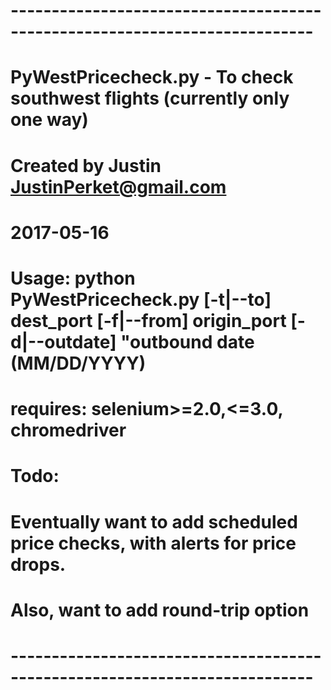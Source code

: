 # ---------------------------------------------------------------------------   
# PyWestPricecheck.py - To check southwest flights (currently only one way)             

# Created by Justin <JustinPerket@gmail.com>                                          
# 2017-05-16                                                                    


# Usage: python PyWestPricecheck.py [-t|--to] dest_port [-f|--from] origin_port [-d|--outdate] "outbound date (MM/DD/YYYY)

# requires: selenium>=2.0,<=3.0, chromedriver
#
# Todo:                                                             
# Eventually want to add scheduled price checks, with alerts for price drops. 
# Also, want to add round-trip option                                          
# ---------------------------------------------------------------------------   
